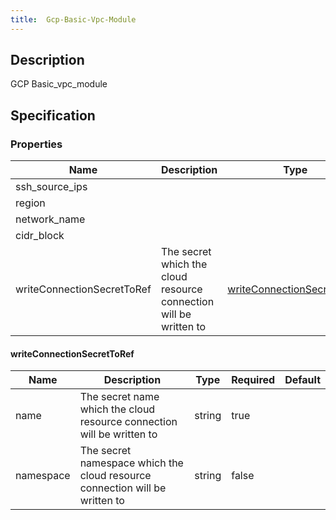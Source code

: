 ```yaml
---
title:  Gcp-Basic-Vpc-Module
---
```


## Description

GCP Basic_vpc_module

## Specification


### Properties

 Name | Description | Type | Required | Default 
 ------------ | ------------- | ------------- | ------------- | ------------- 
 ssh_source_ips |  |  | true |  
 region |  |  | true |  
 network_name |  |  | true |  
 cidr_block |  |  | true |  
 writeConnectionSecretToRef | The secret which the cloud resource connection will be written to | [writeConnectionSecretToRef](#writeConnectionSecretToRef) | false |  


#### writeConnectionSecretToRef

 Name | Description | Type | Required | Default 
 ------------ | ------------- | ------------- | ------------- | ------------- 
 name | The secret name which the cloud resource connection will be written to | string | true |  
 namespace | The secret namespace which the cloud resource connection will be written to | string | false |  
